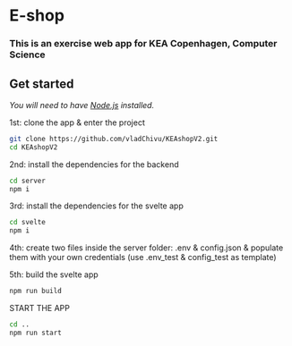 # E-shop
<h3>This is an exercise web app for KEA Copenhagen, Computer Science</h3> 

## Get started
*You will need to have [Node.js](https://nodejs.org) installed.*

1st: clone the app & enter the project
```bash
git clone https://github.com/vladChivu/KEAshopV2.git
cd KEAshopV2
```

2nd: install the dependencies for the backend
```bash
cd server
npm i
```

3rd: install the dependencies for the svelte app
```bash
cd svelte
npm i
```

4th: create two files inside the server folder: .env & config.json & populate them with your own credentials 
(use .env_test & config_test as template)

5th: build the svelte app
```bash
npm run build
```

START THE APP
```bash
cd ..
npm run start
```
